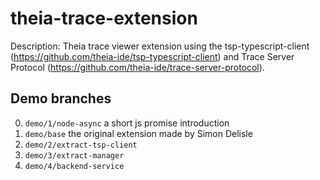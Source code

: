 # theia-trace-extension
Description: Theia trace viewer extension using the tsp-typescript-client (https://github.com/theia-ide/tsp-typescript-client) and Trace Server Protocol (https://github.com/theia-ide/trace-server-protocol).

## Demo branches

0. `demo/1/node-async` a short js promise introduction
1. `demo/base` the original extension made by Simon Delisle
2. `demo/2/extract-tsp-client`
3. `demo/3/extract-manager`
4. `demo/4/backend-service`
